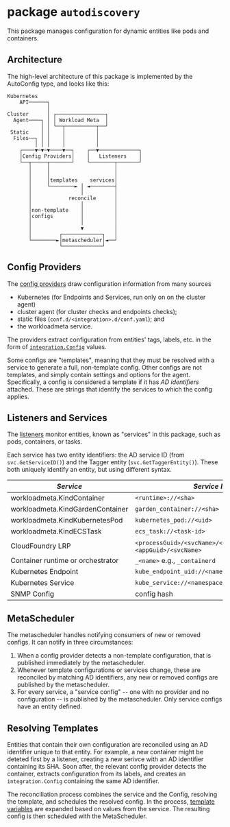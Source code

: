 # package `autodiscovery`

This package manages configuration for dynamic entities like pods and containers.

## Architecture

The high-level architecture of this package is implemented by the AutoConfig type, and looks like this:

```
Kubernetes
    API──────┐
             │
Cluster      │ ┌────────────────┐
  Agent────┐ │ │ Workload Meta  │
           │ │ └──┬──────────┬──┘
 Static    │ │    │          │
  Files──┐ │ │    │          │
         │ │ │    │          │
    ┌────▼─▼─▼────▼──┐    ┌──▼─────────────┐
    │Config Providers│    │   Listeners    │
    └──┬─────┬───────┘    └────────┬───────┘
       │     │                     │
       │     │                     │
       │     │templates    services│
       │     └────────► │ ◄────────┤
       │                │          │
       │            reconcile      │
       │                │          │
       │non-template    │          │
       │configs         │          │
       │                │          │
       │                ▼          │
       │         ┌─────────────┐   │
       └────────►│metascheduler│◄──┘
                 └─────────────┘
```

## Config Providers

The [config providers](https://pkg.go.dev/github.com/DataDog/datadog-agent/pkg/autodiscovery/providers) draw configuration information from many sources

* Kubernetes (for Endpoints and Services, run only on on the cluster agent)
* cluster agent (for cluster checks and endpoints checks);
* static files (`conf.d/<integration>.d/conf.yaml`); and
* the workloadmeta service.

The providers extract configuration from entities' tags, labels, etc. in the form of [`integration.Config`](https://pkg.go.dev/github.com/DataDog/datadog-agent/pkg/autodiscovery/integration#Config) values.

Some configs are "templates", meaning that they must be resolved with a service to generate a full, non-template config.
Other configs are not templates, and simply contain settings and options for the agent.
Specifically, a config is considered a template if it has _AD identifiers_ attached.
These are strings that identify the services to which the config applies.

## Listeners and Services

The [listeners](https://pkg.go.dev/github.com/DataDog/datadog-agent/pkg/autodiscovery/listeners) monitor entities, known as "services" in this package, such as pods, containers, or tasks.

Each service has two entity identifiers: the AD service ID (from `svc.GetServiceID()`) and the Tagger entity (`svc.GetTaggerEntity()`).
These both uniquely identify an entity, but using different syntax.

<!-- NOTE: a similar table appears in pkg/tagger/README.md; please keep both in sync -->
| *Service*                         | *Service ID*                                                      | *Tagger Entity*                                                    |
|-----------------------------------|-------------------------------------------------------------------|--------------------------------------------------------------------|
| workloadmeta.KindContainer        | `<runtime>://<sha>`                                               | `container_id://<sha>`                                             |
| workloadmeta.KindGardenContainer  | `garden_container://<sha>`                                        | `container_id://<sha>`                                             |
| workloadmeta.KindKubernetesPod    | `kubernetes_pod://<uid>`                                          | `kubernetes_pod_uid://<uid>`                                       |
| workloadmeta.KindECSTask          | `ecs_task://<task-id>`                                            | `ecs_task://<task-id>`                                             |
| CloudFoundry LRP                  | `<processGuid>/<svcName>/<instanceGuid>` or `<appGuid>/<svcName>` | `<processGuid>/<svcName>/<instanceGuid>`  or `<appGuid>/<svcName>` |
| Container runtime or orchestrator | `_<name>` e.g., `_containerd`                                     | (none)                                                             |
| Kubernetes Endpoint               | `kube_endpoint_uid://<namespace>/<name>/<ip>`                     | `kube_endpoint_uid://<namespace>/<name>/<ip>`                      |
| Kubernetes Service                | `kube_service://<namespace>/<name>`                               | `kube_service://<namespace>/<name>`                                |
| SNMP Config                       | config hash                                                       | config hash                                                        |

## MetaScheduler

The metascheduler handles notifying consumers of new or removed configs.
It can notify in three circumstances:

1. When a config provider detects a non-template configuration, that is published immediately by the metascheduler.
2. Whenever template configurations or services change, these are reconciled by matching AD identifiers, any new or removed configs are published by the metascheduler.
3. For every service, a "service config" -- one with no provider and no configuration -- is published by the metascheduler.
   Only service configs have an entity defined.

## Resolving Templates

Entities that contain their own configuration are reconciled using an AD identifier unique to that entity.
For example, a new container might be deteted first by a listener, creating a new serivce with an AD identifier containing its SHA.
Soon after, the relevant config provider detects the container, extracts configuration from its labels, and creates an `integration.Config` containing the same AD identifier.

The reconciliation process combines the service and the Config, resolving the template, and schedules the resolved config.
In the process, [template variables](https://docs.datadoghq.com/agent/faq/template_variables/) are expanded based on values from the service.
The resulting config is then scheduled with the MetaScheduler.
